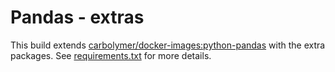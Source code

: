 # Pandas - extras
This build extends [carbolymer/docker-images:python-pandas](../python-pandas) with the extra packages. See [requirements.txt](requirements.txt) for more details.

